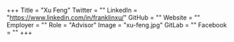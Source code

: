 +++
Title = "Xu Feng"
Twitter = ""
LinkedIn = "https://www.linkedin.com/in/franklinxu/"
GitHub = ""
Website = ""
Employer = ""
Role = "Advisor"
Image = "xu-feng.jpg"
GitLab = ""
Facebook = ""
+++
